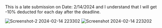 This is a late submission on Date: 2/14/2024 and I understand that I will get -10% deducted for each day after the deadline.


![Screenshot-2 2024-02-14 223302](https://github.com/jacksnj/Assignment_mp1/assets/123913275/91ad1331-3e29-4c3d-b752-907edd86fc52)
![Screenshot 2024-02-14 223202](https://github.com/jacksnj/Assignment_mp1/assets/123913275/0960bdd9-4d47-455d-b551-64515be723f5)


